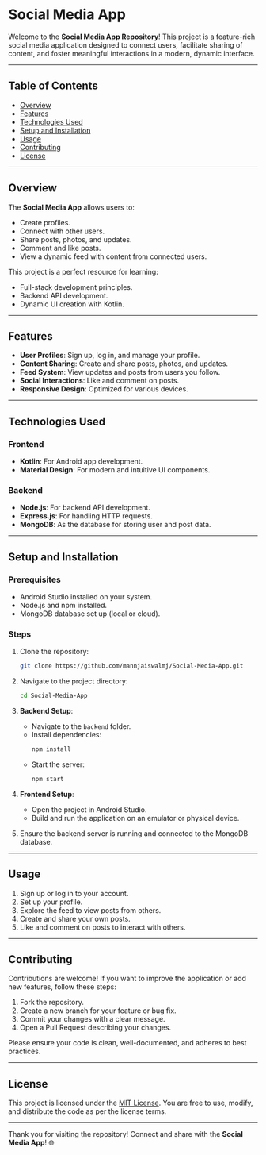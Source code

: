 # Social Media App

Welcome to the **Social Media App Repository**! This project is a feature-rich social media application designed to connect users, facilitate sharing of content, and foster meaningful interactions in a modern, dynamic interface.

---

## Table of Contents

- [Overview](#overview)
- [Features](#features)
- [Technologies Used](#technologies-used)
- [Setup and Installation](#setup-and-installation)
- [Usage](#usage)
- [Contributing](#contributing)
- [License](#license)

---

## Overview

The **Social Media App** allows users to:

- Create profiles.
- Connect with other users.
- Share posts, photos, and updates.
- Comment and like posts.
- View a dynamic feed with content from connected users.

This project is a perfect resource for learning:

- Full-stack development principles.
- Backend API development.
- Dynamic UI creation with Kotlin.

---

## Features

- **User Profiles**: Sign up, log in, and manage your profile.
- **Content Sharing**: Create and share posts, photos, and updates.
- **Feed System**: View updates and posts from users you follow.
- **Social Interactions**: Like and comment on posts.
- **Responsive Design**: Optimized for various devices.

---

## Technologies Used

### Frontend
- **Kotlin**: For Android app development.
- **Material Design**: For modern and intuitive UI components.

### Backend
- **Node.js**: For backend API development.
- **Express.js**: For handling HTTP requests.
- **MongoDB**: As the database for storing user and post data.

---

## Setup and Installation

### Prerequisites

- Android Studio installed on your system.
- Node.js and npm installed.
- MongoDB database set up (local or cloud).

### Steps

1. Clone the repository:

   ```bash
   git clone https://github.com/mannjaiswalmj/Social-Media-App.git
   ```

2. Navigate to the project directory:

   ```bash
   cd Social-Media-App
   ```

3. **Backend Setup**:
   - Navigate to the `backend` folder.
   - Install dependencies:
     ```bash
     npm install
     ```
   - Start the server:
     ```bash
     npm start
     ```

4. **Frontend Setup**:
   - Open the project in Android Studio.
   - Build and run the application on an emulator or physical device.

5. Ensure the backend server is running and connected to the MongoDB database.

---

## Usage

1. Sign up or log in to your account.
2. Set up your profile.
3. Explore the feed to view posts from others.
4. Create and share your own posts.
5. Like and comment on posts to interact with others.

---

## Contributing

Contributions are welcome! If you want to improve the application or add new features, follow these steps:

1. Fork the repository.
2. Create a new branch for your feature or bug fix.
3. Commit your changes with a clear message.
4. Open a Pull Request describing your changes.

Please ensure your code is clean, well-documented, and adheres to best practices.

---

## License

This project is licensed under the [MIT License](LICENSE). You are free to use, modify, and distribute the code as per the license terms.

---

Thank you for visiting the repository! Connect and share with the **Social Media App**! 🌐
